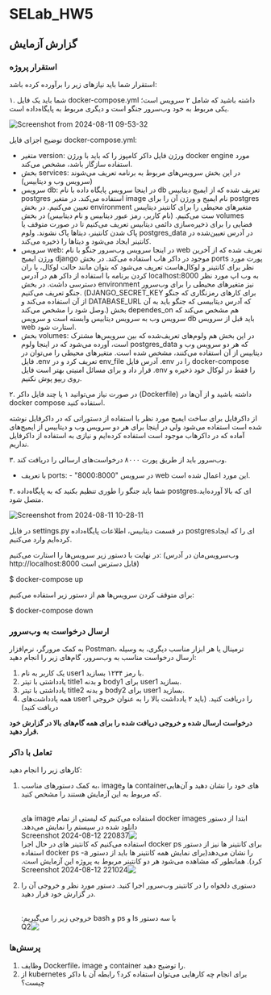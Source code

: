 # SELab_HW5

## گزارش آزمایش

### استقرار پروژه
استقرار شما باید نیازهای زیر را برآورده کرده باشد:

۱. شما باید یک فایل docker-compose.yml داشته باشید که شامل ۲ سرویس است؛ یکی مربوط به خود وب‌سرور جنگو است و دیگری مربوط به پایگاه‌داده است.
   
![Screenshot from 2024-08-11 09-53-32](https://github.com/user-attachments/assets/550794a8-18b6-4e70-b1e5-a6bd285b3c87)

توضیح اجزای فایل docker-compose.yml:
- متغیر version: ورژن فایل داکر کامپوز را که باید با ورژن docker engine مورد استفاده سازگار باشد، مشخص می‌کند.
- بخش services: در این بخش سرویس‌های مربوط به برنامه تعریف می‌شوند (سرویس وب و دیتابیس)
- سرویس db: در اینجا سرویس پایگاه داده با نام db تعریف شده که از ایمیچ دیتابیس postgres استفاده می‌کند. در متغیر image نام ایمیج و ورژن آن را برای postgres تعیین می‌کنیم. در بخش environment متغیرهای محیطی را برای کانتینر دیتایبس ست می‌کنیم. (نام کاربر، رمز عبور دیتابیس و نام دیتابیس) در بخش volumes فضایی را برای ذخیره‌سازی دائمی دیتابیس تعریف می‌کنیم تا در صورت متوقف یا پاک شدن کانتینر، دیتاها پاک نشوند. ولوم postgres_data در آدرس تعیین‌شده در کانتینر ایجاد می‌شود و دیتاها را ذخیره می‌کند.
- سرویس web: در اینجا سرویس وب‌سرور جنگو با نام web تعریف شده که از آخرین ورژن ایمیج django موجود در داکر هاب استفاده می‌کند. در بخش ports پورت مورد نظر برای کانتینر و لوکال‌هاست تعریف می‌شود که بتوان مانند حالت لوکال، با ران کردن برنامه با استفاده از داکر هم در آدرس localhost:8000 به وب اپ مورد نظر دسترسی داشت. در بخش environment نیز متغیرهای محیطی را برای وب‌سرور جنگو تعریف می‌کنیم. (DJANGO_SECRET_KEY برای کارهای رمزنگاری که جنگو از آن استفاده می‌کند و DATABASE_URL که آدرس دیتابیسی که جنگو باید به آن وصل شود را مشخص می‌کند.) بخش dependes_on هم مشخص می‌کند که سرویس وب به سرویس دیتابیس وابسته است و سرویس db باید قبل از سرویس web استارت شود.
- بخش volumes: در این بخش هم ولوم‌های تعریف‌شده که بین سرویس‌ها مشترک است، آورده می‌شود که در اینجا ولوم postgres_data که هر دو سرویس وب و دیتابیس از آن استفاده می‌کنند، مشخص شده است.
  متغیرهای محیطی را می‌توان در فایل .env تعریف کرد و در env_file آدرس فایل .env را در docker-compose قرار داد و برای مسائل امنیتی بهتر است فایل .env را فقط در لوکال خود ذخیره و روی ریپو پوش نکنیم.

۲. در صورت نیاز می‌توانید ۱ یا چند فایل داکر (Dockerfile) داشته باشید و از آن‌ها در docker compose استفاده کنید.

   از داکرفایل برای ساخت ایمیج مورد نظر با استفاده از دستوراتی که در داکرفایل نوشته شده است استفاده می‌شود ولی در اینجا برای هر دو سرویس وب و دیتابیس از ایمیج‌های آماده که در داکرهاب موجود است استفاده کرده‌ایم و نیازی به استفاده از داکرفایل نداریم.

۳. وب‌سرور باید از طریق پورت ۸۰۰۰ درخواست‌های ارسالی را دریافت کند.
   - با تعریف ports: - "8000:8000" در سرویس web این مورد اعمال شده است.

۴. شما باید جنگو را طوری تنظیم بکنید که به پایگاه‌داده postgresای که بالا آورده‌اید، متصل شود.
   
![Screenshot from 2024-08-11 10-28-11](https://github.com/user-attachments/assets/6f2c13fe-0eab-4a02-bbd7-68a0ca865114)

در فایل settings.py در قسمت دیتابیس، اطلاعات پایگاه‌داده postgresای را که ایجاد کرده‌ایم وارد می‌کنیم.

در نهایت با دستور زیر سرویس‌ها را استارت می‌کنیم: (وب‌سرویس‌مان در آدرس http://localhost:8000 قابل دسترس است)

$ docker-compose up

برای متوقف کردن سرویس‌ها هم از دستور زیر استفاده می‌کنیم:

$ docker-compose down




### ارسال درخواست به وب‌سرور
به کمک مرورگر، نرم‌افزار Postman، ترمینال یا هر ابزار مناسب دیگری، به وسیله ارسال درخواست مناسب به وب‌سرور، گام‌های زیر را انجام دهید:
1. یک کاربر به نام user1 با رمز ۱۲۳۴ بسازید.
2. یادداشتی با تیتر title1 و بدنه body1 برای user1 بسازید.
3. یادداشتی با تیتر title2 و بدنه body2 برای user1 بسازید.
4. همه یادداشت‌های user1 را دریافت کنید. (باید ۲ یادداشت بالا را به عنوان خروجی دریافت کنید)

**درخواست ارسال شده و خروجی دریافت شده را برای همه گام‌های بالا در گزارش خود قرار دهید.**

### تعامل با داکر
کارهای زیر را انجام دهید:
1. به کمک دستورهای مناسب، image‌ها و containerهای خود را نشان دهید و آن‌هایی که مربوط به این آزمایش هستند را مشخص کنید.<div dir="rtl"><br> ابتدا از دستور docker images استفاده می‎‌کنیم که لیستی از تمام image های دانلود شده در سیستم را نمایش می‌دهد.<br>
![Screenshot 2024-08-12 220837](https://github.com/user-attachments/assets/61a532e0-b1e7-45d0-afc5-5dfd15502a8b)<br>
برای کانتینر ها نیز از دستور docker ps استفاده می‌کنیم که کانتینر های در حال اجرا را نشان می‌‌دهد(برای نمایش همه کانتینر ها باید از دستور docker ps -a  استفاده کرد). همانطور که مشاهده می‌شود هر دو کانتینر مربوط به پروژه این آزمایش است.<br>
![Screenshot 2024-08-12 221024](https://github.com/user-attachments/assets/a720495e-223d-4ab5-8c87-4bcdbeec2446)<br></div>

2. دستوری دلخواه را در کانتینر وب‌سرور اجرا کنید. دستور مورد نظر و خروجی آن را در گزارش خود قرار دهید.<div dir="rtl"><br>
   با سه دستور ls و ps و bash خروجی زیر را می‌گیریم:<br>
   ![Q2](https://github.com/user-attachments/assets/252f00fd-00a8-4416-9d7c-a9bca10d02c5)</div>


### پرسش‌ها

1. وظایف Dockerfile، image و container را توضیح دهید.   
2. از kubernetes برای انجام چه کارهایی می‌توان استفاده کرد؟ رابطه آن با داکر چیست؟
